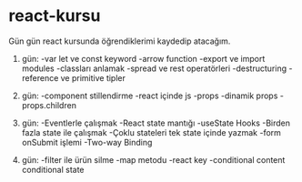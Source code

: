 # react-kursu
Gün gün react kursunda öğrendiklerimi kaydedip atacağım.

1. gün:
   -var let ve const keyword
   -arrow function
   -export ve import modules
   -classları anlamak
   -spread ve rest operatörleri
   -destructuring
   -reference ve primitive tipler

2. gün:
   -component stillendirme
   -react içinde js
   -props
   -dinamik props
   -props.children
3. gün:
   -Eventlerle çalışmak
   -React state mantığı
   -useState Hooks
   -Birden fazla state ile çalışmak
   -Çoklu stateleri tek state içinde yazmak
   -form onSubmit işlemi
   -Two-way Binding
4. gün:
   -filter ile ürün silme
   -map metodu
   -react key
   -conditional content
   conditional state

   
